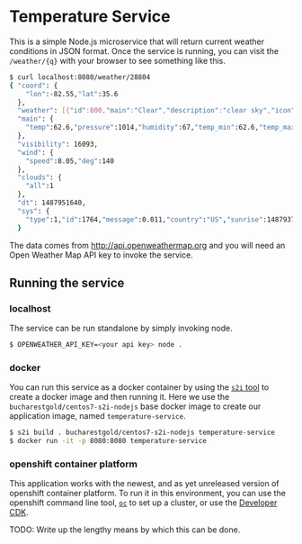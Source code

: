 # Temperature Service

This is a simple Node.js microservice that will return current weather conditions in JSON format. Once the service is running, you can visit the `/weather/{q}` with your browser to see something like this.

```sh
$ curl localhost:8080/weather/28804
{ "coord": {
    "lon":-82.55,"lat":35.6
  },
  "weather": [{"id":800,"main":"Clear","description":"clear sky","icon":"01d"}],"base": "stations",
  "main": {
    "temp":62.6,"pressure":1014,"humidity":67,"temp_min":62.6,"temp_max":62.6
  },
  "visibility": 16093,
  "wind": {
    "speed":8.05,"deg":140
  },
  "clouds": {
    "all":1
  },
  "dt": 1487951640,
  "sys": {
    "type":1,"id":1764,"message":0.011,"country":"US","sunrise":1487937912,"sunset":1487978505},"id":4453066,"name":"Asheville","cod":200
  }
```

The data comes from http://api.openweathermap.org and you will need an Open Weather Map API key to invoke the service.

## Running the service

### localhost

The service can be run standalone by simply invoking node.

```sh
$ OPENWEATHER_API_KEY=<your api key> node .
```

### docker

You can run this service as a docker container by using the [`s2i` tool](https://github.com/openshift/source-to-image) to create a docker image and then running it. Here we use the `bucharestgold/centos7-s2i-nodejs` base docker image to create our application image, named `temperature-service`.

```sh
$ s2i build . bucharestgold/centos7-s2i-nodejs temperature-service
$ docker run -it -p 8080:8080 temperature-service
```

### openshift container platform

This application works with the newest, and as yet unreleased version of openshift container platform. To run it in this environment, you can use the openshift command line tool, [`oc`](https://github.com/openshift/origin/releases/) to set up a cluster, or use the [Developer CDK](https://developers.redhat.com/products/cdk/overview/).

TODO: Write up the lengthy means by which this can be done.